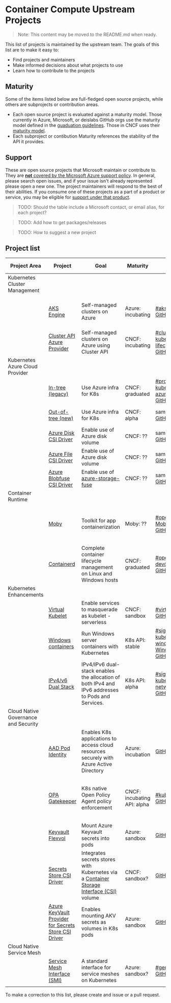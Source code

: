 # Container Compute Upstream Projects

> Note: This content may be moved to the README.md when ready.

This list of projects is maintained by the upstream team. The goals of this list are to make it easy to:

* Find projects and maintainers
* Make informed decisions about what projects to use
* Learn how to contribute to the projects

## Maturity

Some of the items listed below are full-fledged open source projects, while others are subprojects or contribution areas.

* Each open source project is evaluated against a maturity model. Those currently in Azure, Microsoft, or deislabs GitHub orgs use the maturity model defined in the [guaduation guidelines](process/graduation_guidelines.md). Those in CNCF uses their [maturity model](https://github.com/cncf/toc/blob/master/process/graduation_criteria.adoc).
* Each subproject or contibution Maturity references the stability of the API it provides.

## Support

These are open source projects that Microsoft maintain or contribute to. They are [**not** covered by the Microsoft Azure support policy](https://support.microsoft.com/en-us/help/2941892/support-for-linux-and-open-source-technology-in-azure). In general, please search open issues, and if your issue isn't already represented please open a new one. The project maintainers will respond to the best of their abilities. If you consume one of these projects as a part of a product or service, you may be eligible for [support under that product](https://support.microsoft.com/en-us/hub/4343728/support-for-business).

> TODO: Should the table include a Microsoft contact, or email alias, for each project?

> TODO: Add how to get packages/releases

> TODO: How to suggest a new project

## Project list

| Project Area | Project | Goal | Maturity | Communication | Use on Azure |
|---|---|---|---|---|---|
| Kubernetes Cluster Management |  |  |  |  |
|  | [AKS Engine](https://github.com/Azure/aks-engine) | Self-managed clusters on Azure | Azure: incubating | [#aks-engine-users](https://kubernetes.slack.com/archives/CU3N85WJK) <br> [GitHub issues](https://github.com/Azure/aks-engine/issues) | [Azure Kubernetes Service](https://docs.microsoft.com/en-us/azure/aks/) <br> [Azure Stack Hub](https://docs.microsoft.com/en-us/azure-stack/user/azure-stack-kubernetes-aks-engine-overview) |
|  | [Cluster API Azure Provider](https://sigs.k8s.io/cluster-api-provider-azure) | Self-managed clusters on Azure using Cluster API | CNCF: incubating | [#cluster-api-azure](https://kubernetes.slack.com/archives/CEX9HENG7) <br> [kubernetes-sig-cluster-lifecycle@googlegroups.com](https://groups.google.com/forum/#!forum/kubernetes-sig-cluster-lifecycle) <br> [GitHub issues](https://github.com/kubernetes-sigs/cluster-api-provider-azure/issues) |  |
| Kubernetes Azure Cloud Provider |  |  |  |  |
|  | [In-tree (legacy)](https://github.com/kubernetes/kubernetes/tree/master/staging/src/k8s.io/legacy-cloud-providers/azure) | Use Azure infra for K8s | CNCF: graduated | [#provider-azure](https://kubernetes.slack.com/archives/C5HJXTT9Q) <br> [kubernetes-provider-azure@googlegroups.com](https://groups.google.com/forum/#!forum/kubernetes-provider-azure) <br> [GitHub issues](https://github.com/kubernetes/kubernetes/issues?q=is%3Aissue+is%3Aopen+label%3Aarea%2Fprovider%2Fazure+) | [Azure Kubernetes Service](https://docs.microsoft.com/en-us/azure/aks/) |
|   | [Out-of-tree (new)](https://sigs.k8s.io/cloud-provider-azure) | Use Azure infra for K8s | CNCF: alpha | same slack and email <br> [GitHub issues](https://github.com/kubernetes-sigs/cloud-provider-azure/issues) | [Use with AKS Engine](https://github.com/kubernetes-sigs/cloud-provider-azure/blob/master/docs/cloud-controller-manager.md) |
|   | [Azure Disk CSI Driver](https://sigs.k8s.io/azuredisk-csi-driver) | Enable use of Azure disk volume | CNCF: ?? | same slack and email <br> [GitHub issues](https://github.com/kubernetes-sigs/azuredisk-csi-driver/issues)  | [Use with AKS Engine](https://github.com/kubernetes-sigs/cloud-provider-azure/blob/master/docs/cloud-controller-manager.md) |
|   | [Azure File CSI Driver](https://sigs.k8s.io/azurefile-csi-driver) | Enable use of Azure disk volume | CNCF: ?? | same slack and email <br> [GitHub issues](https://sigs.k8s.io/azurefile-csi-driver/issues) | [Use with AKS Engine](https://github.com/kubernetes-sigs/cloud-provider-azure/blob/master/docs/cloud-controller-manager.md) |
|   | [Azure Blobfuse CSI Driver](https://sigs.k8s.io/blobfuse-csi-driver) | Enable use of [azure-storage-fuse](https://github.com/Azure/azure-storage-fuse) | CNCF: ?? | same slack and email <br> [GitHub issues](https://github.com/kubernetes-sigs/blobfuse-csi-driver/issues) |  |
| Container Runtime |  |  |  |  |  |
|  | [Moby](https://github.com/moby/moby) | Toolkit for app containerization | Moby: ?? | [#opencontainers](https://opencontainers.slack.com/archives/C0LQVA03W) <br> [Moby Forums](https://forums.mobyproject.org/) <br> [GitHub issues](https://github.com/moby/moby/issues) | [Azure Kubernetes Service](https://docs.microsoft.com/en-us/azure/aks/) <br> [Azure Stack Hub](https://docs.microsoft.com/en-us/azure-stack/user/azure-stack-kubernetes-aks-engine-overview) <br> many more |
|  | [Containerd](https://github.com/containerd/containerd) | Complete container lifecycle management on Linux and Windows hosts | CNCF: graduated | [#opencontainers](https://opencontainers.slack.com/archives/C0LQVA03W) <br> [dev@opencontainers.org](https://groups.google.com/a/opencontainers.org/forum/#!forum/dev) <br> [GitHub issues](https://github.com/containerd/containerd/issues) | [Use with AKS Engine](https://github.com/Azure/aks-engine/blob/master/examples/kubernetes-containerd.json) |
| Kubernetes Enhancements |  |  |  |  |
|  | [Virtual Kubelet](https://github.com/virtual-kubelet/virtual-kubelet/) | Enable services to masquerade as kubelet - serverless | CNCF: sandbox | [#virtual-kubelet](https://kubernetes.slack.com/archives/C8YU1QP8W) <br> [GitHub issues](https://github.com/virtual-kubelet/virtual-kubelet/issues) | [AKS Virtual Nodes](https://docs.microsoft.com/en-us/azure/aks/virtual-nodes-cli) |
|  | [Windows containers](https://kubernetes.io/docs/setup/production-environment/windows/intro-windows-in-kubernetes/) | Run Windows server containers with Kubernetes | K8s API: stable | [#sig-windows](https://kubernetes.slack.com/archives/C0SJ4AFB7) <br> [kubernetes-sig-windows@googlegroups.com](https://groups.google.com/forum/#!forum/kubernetes-sig-windows) <br> [Windows Community Forum](https://discuss.kubernetes.io/c/general-discussions/windows) <br> [GitHub issues](https://github.com/kubernetes/kubernetes/issues?q=is%3Aissue+is%3Aopen+label%3Asig%2Fwindows+) | [AKS Windows](https://docs.microsoft.com/en-us/azure/aks/windows-container-cli) <br> [AKS Engine Windows](https://github.com/Azure/aks-engine/blob/master/docs/topics/windows.md) |
|  | [IPv4/v6 Dual Stack](https://kubernetes.io/docs/concepts/services-networking/dual-stack/) | IPv4/IPv6 dual-stack enables the allocation of both IPv4 and IPv6 addresses to Pods and Services. | K8s API: alpha | [#sig-network](https://kubernetes.slack.com/archives/C09QYUH5W) <br> [kubernetes-sig-network@googlegroups.com](https://groups.google.com/forum/#!forum/kubernetes-sig-network) <br> [GitHub issues](https://github.com/kubernetes/kubernetes/labels/area%2Fipv6) | [Use with AKS Engine](https://github.com/Azure/aks-engine/tree/master/examples/dualstack) |
| Cloud Native Governance and Security |  |  |  |  |
|  | [AAD Pod Identity](https://github.com/Azure/aad-pod-identity) | Enables K8s applications to access cloud resources securely with Azure Active Directory | Azure: incubation | [GitHub issues](https://github.com/Azure/aad-pod-identity/issues) | [Use with AKS](https://docs.microsoft.com/en-us/azure/aks/developer-best-practices-pod-security#use-pod-managed-identities) <br> [Use with AKS Engine](https://github.com/Azure/aks-engine/tree/master/examples/addons/aad-pod-identity) |
|  | [OPA Gatekeeper](https://github.com/open-policy-agent/gatekeeper) | K8s native Open Policy Agent policy enforcement | CNCF: incubating <br> API: alpha | [#kubernetes-policy](https://openpolicyagent.slack.com/archives/CDTN970AX) <br> [GitHub issues](https://github.com/open-policy-agent/gatekeeper/issues) | [Azure Policy for AKS](https://docs.microsoft.com/en-us/azure/governance/policy/concepts/rego-for-aks) <br> [Azure Policy for AKS Engine](https://docs.microsoft.com/en-us/azure/governance/policy/concepts/aks-engine) |
|  | [Keyvault Flexvol](https://github.com/Azure/kubernetes-keyvault-flexvol) | Mount Azure Keyvault secrets into pods | Azure: sandbox | [GitHub issues](https://github.com/Azure/kubernetes-keyvault-flexvol/issues) | [Use with AKS](https://docs.microsoft.com/en-us/azure/aks/developer-best-practices-pod-security#use-azure-key-vault-with-flexvol) |
|  | [Secrets Store CSI Driver](http://sigs.k8s.io/secrets-store-csi-driver) | Integrates secrets stores with Kubernetes via a [Container Storage Interface (CSI)](https://kubernetes-csi.github.io/docs/) volume | CNCF: sandbox? | [GitHub issues](https://github.com/kubernetes-sigs/secrets-store-csi-driver/issues) |  |
|  | [Azure KeyVault Provider for Secrets Store CSI Driver](https://github.com/Azure/secrets-store-csi-driver-provider-azure) | Enables mounting AKV secrets as volumes in K8s pods | Azure: sandbox | [GitHub issues](https://github.com/Azure/secrets-store-csi-driver-provider-azure/issues) |  |
| Cloud Native Service Mesh |  |  |  |  |
|  | [Service Mesh Interface (SMI)](https://smi-spec.io/) | A standard interface for service meshes on Kubernetes | Azure: sandbox? | [#general](https://smi-spec.slack.com/archives/CJJF5M5NK) <br> [GitHub issues](https://github.com/deislabs/smi-spec/issues) |  |
|  |  |  |  |  |  |

To make a correction to this list, please create and issue or a pull request.
